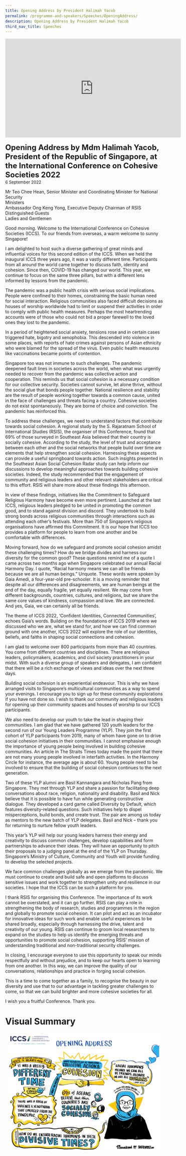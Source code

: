 ```yaml
---
title: Opening Address by President Halimah Yacob
permalink: /programme-and-speakers/Speeches/OpeningAddress/
description: Opening Address by President Halimah Yacob
third_nav_title: Speeches
---
```




<div class="bp-youtube">

<iframe width="560" height="315" src="https://www.youtube.com/embed/bMyL9YtTONI" title="YouTube video player" frameborder="0" allow="accelerometer; autoplay; clipboard-write; encrypted-media; gyroscope; picture-in-picture" allowfullscreen></iframe>

</div>

**<font size="+2">Opening Address by Mdm Halimah Yacob, President of the Republic of Singapore, at the International Conference on Cohesive Societies 2022</font>**  
<font size="-1">6 September 2022</font>

Mr Teo Chee Hean, Senior Minister and Coordinating Minister for National Security  
Ministers  
Ambassador Ong Keng Yong, Executive Deputy Chairman of RSIS  
Distinguished Guests  
Ladies and Gentlemen  

Good morning. Welcome to the International Conference on Cohesive Societies (ICCS). To our friends from overseas, a warm welcome to sunny Singapore!

I am delighted to host such a diverse gathering of great minds and influential voices for this second edition of the ICCS. When we held the inaugural ICCS three years ago, it was a vastly different time. Participants from all around the world came together to discuss faith, identity and cohesion. Since then, COVID-19 has changed our world. This year, we continue to focus on the same three pillars, but with a different lens informed by lessons from the pandemic.  

The pandemic was a public health crisis with serious social implications. People were confined to their homes, constraining the basic human need for social interaction. Religious communities also faced difficult decisions as houses of worship worldwide had to limit or suspend their activities in order to comply with public health measures. Perhaps the most heartrending accounts were of those who could not bid a proper farewell to the loved ones they lost to the pandemic.

In a period of heightened social anxiety, tensions rose and in certain cases triggered hate, bigotry and xenophobia. This descended into violence in some places, with reports of hate crimes against persons of Asian ethnicity who were blamed for the spread of the virus. Even public health measures like vaccinations became points of contention.

Singapore too was not immune to such challenges. The pandemic deepened fault lines in societies across the world, when what was urgently needed to recover from the pandemic was collective action and cooperation. This reminds us that social cohesion is a necessary condition for our collective security. Societies cannot survive, let alone thrive, without the social glue that bonds people together. National resilience and stability are the result of people working together towards a common cause, united in the face of challenges and threats facing a country. Cohesive societies do not exist spontaneously. They are borne of choice and conviction. The pandemic has reinforced this.

To address these challenges, we need to understand factors that contribute towards social cohesion. A regional study by the S. Rajaratnam School of International Studies (RSIS), the organiser of this Conference, found that 69% of those surveyed in Southeast Asia believed that their country is socially cohesive. According to the study, the level of trust and acceptance between each other and the social networks that people build over time are elements that help strengthen social cohesion. Harnessing these aspects can provide a useful springboard towards action. Such insights presented in the Southeast Asian Social Cohesion Radar study can help inform our discussions to develop meaningful approaches towards building cohesive societies. Indeed, the study recommended that the engagement of community and religious leaders and other relevant stakeholders are critical to this effort. RSIS will share more about these findings this afternoon.

In view of these findings, initiatives like the Commitment to Safeguard Religious Harmony have become even more pertinent. Launched at the last ICCS, religious leaders pledged to be united in promoting the common good, and to stand against division and discord. They undertook to build strong bonds across religious communities through interactions such as attending each other’s festivals. More than 750 of Singapore’s religious organisations have affirmed this Commitment. It is our hope that ICCS too provides a platform for people to learn from one another and be comfortable with differences.

Moving forward, how do we safeguard and promote social cohesion amidst these challenging times? How do we bridge divides and harness our diversity for the common good? These questions remind me of a quote I came across two months ago when Singapore celebrated our annual Racial Harmony Day. I quote, “Racial harmony means we can all be friends because we are all human beings.” Unquote. These words were spoken by Gaia Amedi, a four-year-old pre-schooler. It is a moving reminder that despite all our differences and disagreements, we are human beings at the end of the day, equally fragile, yet equally resilient. We may come from different backgrounds, countries, cultures, and religions, but we share the same core values of kindness, compassion and love. We are connected. And yes, Gaia, we can certainly all be friends.

The theme of ICCS 2022, ‘Confident Identities, Connected Communities’, echoes Gaia’s words. Building on the foundations of ICCS 2019 where we discussed who we are, what we stand for, and how we can find common ground with one another, ICCS 2022 will explore the role of our identities, beliefs, and faiths in shaping social connections and cohesion.

I am glad to welcome over 800 participants from more than 40 countries. You come from different countries and disciplines. There are religious leaders, policymakers, academics, and civil society practitioners in your midst. With such a diverse group of speakers and delegates, I am confident that there will be a rich exchange of views and ideas over the next three days.

Building social cohesion is an experiential endeavour. This is why we have arranged visits to Singapore’s multicultural communities as a way to spend your evenings. I encourage you to sign up for these community explorations if you have not done so. I wish to thank our community and religious leaders for opening up their community spaces and houses of worship to our ICCS participants.

We also need to develop our youth to take the lead in shaping their communities. I am glad that we have gathered 120 youth leaders for the second run of our Young Leaders Programme (YLP). They join the first cohort of YLP participants from 2019, many of whom have gone on to drive social cohesion initiatives in their communities. I cannot emphasise enough the importance of young people being involved in building cohesive communities. An article in The Straits Times today made the point that there are not many young people involved in interfaith activities. In the Harmony Circle for instance, the average age is about 60. Young people need to be involved to ensure that the building of social cohesion continues to the next generation.

Two of these YLP alumni are Basil Kannangara and Nicholas Pang from Singapore. They met through YLP and share a passion for facilitating deep conversations about race, religion, nationality and disability. Basil and Nick believe that it is possible to have fun while generating constructive dialogue. They developed a card game called Diversity by Default, which features diversity-related questions. Such initiatives help to dispel misperceptions, build bonds, and create trust. The pair are among us today as mentors to the new batch of YLP delegates. Basil and Nick – thank you for returning to nurture fellow youth leaders.

This year’s YLP will help our young leaders harness their energy and creativity to discuss common challenges, develop capabilities and form partnerships to advance their ideas. They will have an opportunity to pitch their proposals to a judging panel at the end of the YLP on Thursday. Singapore’s Ministry of Culture, Community and Youth will provide funding to develop the selected projects.

We face common challenges globally as we emerge from the pandemic. We must continue to create and build safe and open platforms to discuss sensitive issues and work together to strengthen unity and resilience in our societies. I hope that the ICCS can be such a platform for you.

I thank RSIS for organising this Conference. The importance of its work cannot be overstated, and it can go further. RSIS can play a role in strengthening the body of research, studies and programmes in the region and globally to promote social cohesion. It can pilot and act as an incubator for innovative ideas for such work and enable useful experiences to be shared broadly, especially through harnessing the drive, talent and creativity of our young. RSIS can continue to groom local researchers to expand on the studies to help us identify the emerging threats and opportunities to promote social cohesion, supporting RSIS’ mission of understanding traditional and non-traditional security challenges. 

In closing, I encourage everyone to use this opportunity to speak our minds respectfully and without prejudice, and to keep our hearts open to learning from one another. In this way, we can improve the quality of our conversations, relationships and practice in forging social cohesion.

This is a time to come together as a family, to recognise the beauty in our diversity and use that to our advantage in tackling greater challenges to come, so that we can build brighter and more cohesive societies for all.

I wish you a fruitful Conference. Thank you.
# Visual Summary
![](/images/Opening%20Address_HiRes.jpg)